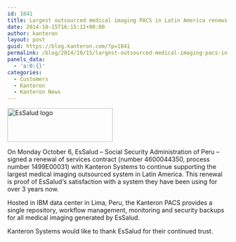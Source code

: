 ```yaml
---
id: 1841
title: Largest outsourced medical imaging PACS in Latin America renews contract with Kanteron Systems
date: 2014-10-15T16:15:12+00:00
author: kanteron
layout: post
guid: https://blog.kanteron.com/?p=1841
permalink: /blog/2014/10/15/largest-outsourced-medical-imaging-pacs-in-latin-america-renews-contract-with-kanteron-systems/
panels_data:
  - 'a:0:{}'
categories:
  - Customers
  - Kanteron
  - Kanteron News
---
```

<img class="aligncenter" src="https://farm4.staticflickr.com/3927/15225386118_067eee80d1_m.jpg" alt="EsSalud logo" width="240" height="77" />

On Monday October 6, EsSalud – Social Security Administration of Peru – signed a renewal of services contract (number 4600044350, process number 1499E00031) with Kanteron Systems to continue supporting the largest medical imaging outsourced system in Latin America. This renewal is proof of EsSalud‘s satisfaction with a system they have been using for over 3 years now.

Hosted in IBM data center in Lima, Peru, the Kanteron PACS provides a single repository, workflow management, monitoring and security backups for all medical imaging generated by EsSalud.

Kanteron Systems would like to thank EsSalud for their continued trust.